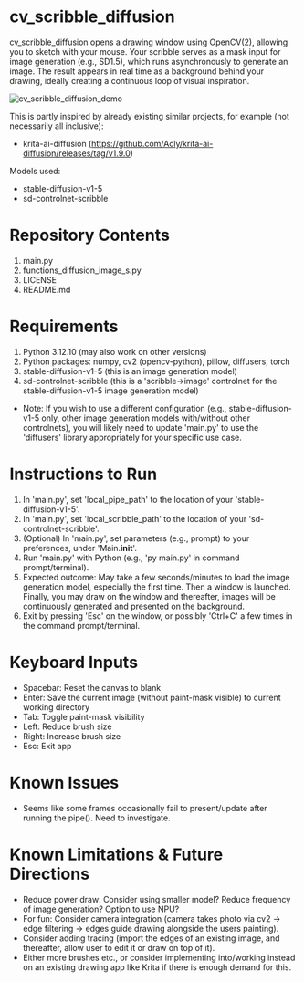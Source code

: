 # cv_scribble_diffusion
cv_scribble_diffusion opens a drawing window using OpenCV(2), allowing you to sketch with your mouse. Your scribble serves as a mask input for image generation (e.g., SD1.5), which runs asynchronously to generate an image. The result appears in real time as a background behind your drawing, ideally creating a continuous loop of visual inspiration.

![cv_scribble_diffusion_demo](https://github.com/user-attachments/assets/4e8307c4-4dd4-437d-9142-435f09a02ce7)

This is partly inspired by already existing similar projects, for example (not necessarily all inclusive):
- krita-ai-diffusion (https://github.com/Acly/krita-ai-diffusion/releases/tag/v1.9.0)

Models used:
- stable-diffusion-v1-5
- sd-controlnet-scribble

# Repository Contents
1. main.py
2. functions_diffusion_image_s.py
3. LICENSE
4. README.md

# Requirements
1. Python 3.12.10 (may also work on other versions)
2. Python packages: numpy, cv2 (opencv-python), pillow, diffusers, torch
3. stable-diffusion-v1-5 (this is an image generation model)
4. sd-controlnet-scribble (this is a 'scribble->image' controlnet for the stable-diffusion-v1-5 image generation model)
- Note: If you wish to use a different configuration (e.g., stable-diffusion-v1-5 only, other image generation models with/without other controlnets), you will likely need to update 'main.py' to use the 'diffusers' library appropriately for your specific use case.

# Instructions to Run
1. In 'main.py', set 'local_pipe_path' to the location of your 'stable-diffusion-v1-5'.
2. In 'main.py', set 'local_scribble_path' to the location of your 'sd-controlnet-scribble'.
3. (Optional) In 'main.py', set parameters (e.g., prompt) to your preferences, under 'Main.__init__'.
4. Run 'main.py' with Python (e.g., 'py main.py' in command prompt/terminal).
5. Expected outcome: May take a few seconds/minutes to load the image generation model, especially the first time. Then a window is launched. Finally, you may draw on the window and thereafter, images will be continuously generated and presented on the background.
6. Exit by pressing 'Esc' on the window, or possibly 'Ctrl+C' a few times in the command prompt/terminal.

# Keyboard Inputs
- Spacebar: Reset the canvas to blank
- Enter: Save the current image (without paint-mask visible) to current working directory
- Tab: Toggle paint-mask visibility
- Left: Reduce brush size
- Right: Increase brush size
- Esc: Exit app

# Known Issues
- Seems like some frames occasionally fail to present/update after running the pipe(). Need to investigate.

# Known Limitations & Future Directions
- Reduce power draw: Consider using smaller model? Reduce frequency of image generation? Option to use NPU?
- For fun: Consider camera integration (camera takes photo via cv2 -> edge filtering -> edges guide drawing alongside the users painting).
- Consider adding tracing (import the edges of an existing image, and thereafter, allow user to edit it or draw on top of it).
- Either more brushes etc., or consider implementing into/working instead on an existing drawing app like Krita if there is enough demand for this.
